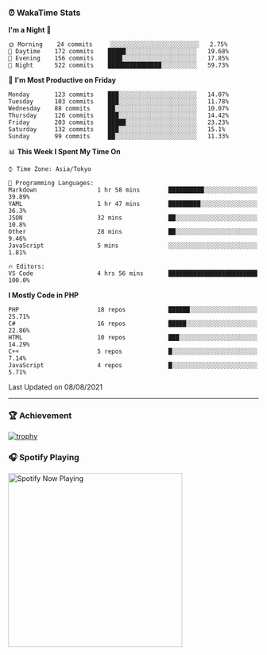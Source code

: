 ### ⏰ WakaTime Stats


<!--START_SECTION:waka-->
**I'm a Night 🦉** 

```text
🌞 Morning    24 commits     ░░░░░░░░░░░░░░░░░░░░░░░░░   2.75% 
🌆 Daytime    172 commits    █████░░░░░░░░░░░░░░░░░░░░   19.68% 
🌃 Evening    156 commits    ████░░░░░░░░░░░░░░░░░░░░░   17.85% 
🌙 Night      522 commits    ███████████████░░░░░░░░░░   59.73%

```
📅 **I'm Most Productive on Friday** 

```text
Monday       123 commits    ███░░░░░░░░░░░░░░░░░░░░░░   14.07% 
Tuesday      103 commits    ███░░░░░░░░░░░░░░░░░░░░░░   11.78% 
Wednesday    88 commits     ██░░░░░░░░░░░░░░░░░░░░░░░   10.07% 
Thursday     126 commits    ███░░░░░░░░░░░░░░░░░░░░░░   14.42% 
Friday       203 commits    █████░░░░░░░░░░░░░░░░░░░░   23.23% 
Saturday     132 commits    ███░░░░░░░░░░░░░░░░░░░░░░   15.1% 
Sunday       99 commits     ██░░░░░░░░░░░░░░░░░░░░░░░   11.33%

```


📊 **This Week I Spent My Time On** 

```text
⌚︎ Time Zone: Asia/Tokyo

💬 Programming Languages: 
Markdown                 1 hr 58 mins        ██████████░░░░░░░░░░░░░░░   39.89% 
YAML                     1 hr 47 mins        █████████░░░░░░░░░░░░░░░░   36.3% 
JSON                     32 mins             ██░░░░░░░░░░░░░░░░░░░░░░░   10.8% 
Other                    28 mins             ██░░░░░░░░░░░░░░░░░░░░░░░   9.46% 
JavaScript               5 mins              ░░░░░░░░░░░░░░░░░░░░░░░░░   1.81%

🔥 Editors: 
VS Code                  4 hrs 56 mins       █████████████████████████   100.0%

```

**I Mostly Code in PHP** 

```text
PHP                      18 repos            ██████░░░░░░░░░░░░░░░░░░░   25.71% 
C#                       16 repos            █████░░░░░░░░░░░░░░░░░░░░   22.86% 
HTML                     10 repos            ███░░░░░░░░░░░░░░░░░░░░░░   14.29% 
C++                      5 repos             █░░░░░░░░░░░░░░░░░░░░░░░░   7.14% 
JavaScript               4 repos             █░░░░░░░░░░░░░░░░░░░░░░░░   5.71%

```



 Last Updated on 08/08/2021
<!--END_SECTION:waka-->

---

### 🏆 Achievement

[![trophy](https://github-profile-trophy.vercel.app/?username=Slime-hatena&theme=flat&no-bg=true&no-frame=true&column=8)](https://github.com/ryo-ma/github-profile-trophy)

### 🎧 Spotify Playing

[<img src="https://spotify-now-playing-slime-hatena.vercel.app/api/spotify-playing" alt="Spotify Now Playing" width="350" />](https://open.spotify.com/user/slime_hatena)

<!--
**Slime-hatena/Slime-hatena** is a ✨ _special_ ✨ repository because its `README.md` (this file) appears on your GitHub profile.

Here are some ideas to get you started:

- 🔭 I’m currently working on ...
- 🌱 I’m currently learning ...
- 👯 I’m looking to collaborate on ...
- 🤔 I’m looking for help with ...
- 💬 Ask me about ...
- 📫 How to reach me: ...
- 😄 Pronouns: ...
- ⚡ Fun fact: ...
-->
